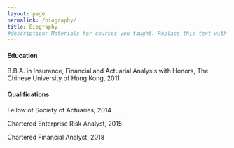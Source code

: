 ```yaml
---
layout: page
permalink: /biography/
title: Biography
#description: Materials for courses you taught. Replace this text with your description.
---
```


#### **Education**

B.B.A. in Insurance, Financial and Actuarial Analysis with Honors, The Chinese University of Hong Kong, 2011

#### **Qualifications**

Fellow of Society of Actuaries, 2014

Chartered Enterprise Risk Analyst, 2015

Chartered Financial Analyst, 2018

